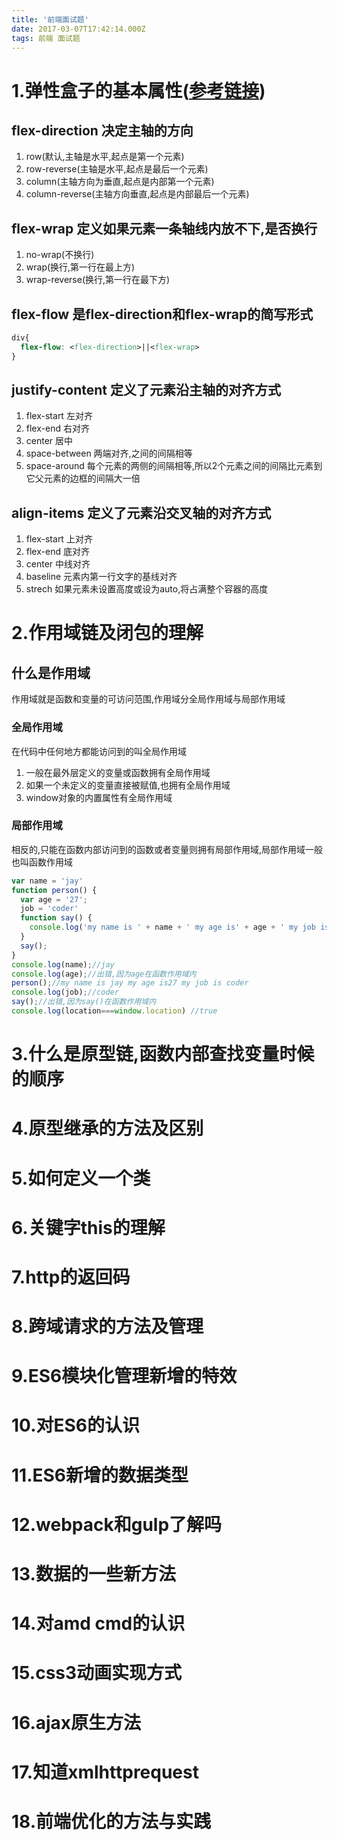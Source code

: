 ```yaml
---
title: '前端面试题'
date: 2017-03-07T17:42:14.000Z
tags: 前端 面试题
---
```

# 1.弹性盒子的基本属性([参考链接](http://www.ruanyifeng.com/blog/2015/07/flex-grammar.html?utm_source=tuicool))

## flex-direction 决定主轴的方向
1. row(默认,主轴是水平,起点是第一个元素)
2. row-reverse(主轴是水平,起点是最后一个元素)
3. column(主轴方向为垂直,起点是内部第一个元素)
4. column-reverse(主轴方向垂直,起点是内部最后一个元素)

##  flex-wrap 定义如果元素一条轴线内放不下,是否换行
1. no-wrap(不换行)
2. wrap(换行,第一行在最上方)
3. wrap-reverse(换行,第一行在最下方)

## flex-flow 是flex-direction和flex-wrap的简写形式
``` css
div{
  flex-flow: <flex-direction>||<flex-wrap>
}
```

## justify-content 定义了元素沿主轴的对齐方式
1. flex-start 左对齐
2. flex-end 右对齐
3. center 居中
4. space-between 两端对齐,之间的间隔相等
5. space-around 每个元素的两侧的间隔相等,所以2个元素之间的间隔比元素到它父元素的边框的间隔大一倍

## align-items 定义了元素沿交叉轴的对齐方式
1. flex-start 上对齐
2. flex-end 底对齐
3. center 中线对齐
4. baseline 元素内第一行文字的基线对齐
5. strech 如果元素未设置高度或设为auto,将占满整个容器的高度

# 2.作用域链及闭包的理解

## 什么是作用域
作用域就是函数和变量的可访问范围,作用域分全局作用域与局部作用域

### 全局作用域
在代码中任何地方都能访问到的叫全局作用域
1. 一般在最外层定义的变量或函数拥有全局作用域
2. 如果一个未定义的变量直接被赋值,也拥有全局作用域
3. window对象的内置属性有全局作用域

### 局部作用域
相反的,只能在函数内部访问到的函数或者变量则拥有局部作用域,局部作用域一般也叫函数作用域

``` javascript
var name = 'jay'
function person() {
  var age = '27';
  job = 'coder'
  function say() {
    console.log('my name is ' + name + ' my age is' + age + ' my job is ' + job)
  }
  say();
}
console.log(name);//jay
console.log(age);//出错,因为age在函数作用域内
person();//my name is jay my age is27 my job is coder
console.log(job);//coder
say();//出错,因为say()在函数作用域内
console.log(location===window.location) //true
```

# 3.什么是原型链,函数内部查找变量时候的顺序
# 4.原型继承的方法及区别
# 5.如何定义一个类
# 6.关键字this的理解
# 7.http的返回码
# 8.跨域请求的方法及管理
# 9.ES6模块化管理新增的特效
# 10.对ES6的认识
# 11.ES6新增的数据类型
# 12.webpack和gulp了解吗
# 13.数据的一些新方法
# 14.对amd cmd的认识
# 15.css3动画实现方式
# 16.ajax原生方法
# 17.知道xmlhttprequest
# 18.前端优化的方法与实践
